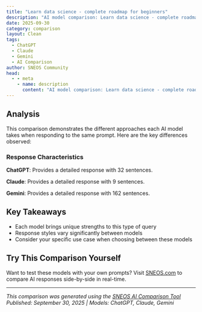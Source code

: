 ```yaml
---
title: "Learn data science - complete roadmap for beginners"
description: "AI model comparison: Learn data science - complete roadmap for beginners..."
date: 2025-09-30
category: comparison
layout: Clean
tags:
  - ChatGPT
  - Claude
  - Gemini
  - AI Comparison
author: SNEOS Community
head:
  - - meta
    - name: description
      content: "AI model comparison: Learn data science - complete roadmap for beginners..."
---
```


<ChatComparison
  title="Learn data science - complete roadmap for beginners"
  prompt="Learn data science - complete roadmap for beginners"
  :responses='{
    "ChatGPT": "Sure! Here\u0027s a complete roadmap for beginners looking to learn Data Science:\n\n---\n\n## Data Science Learning Roadmap for Beginners\n\n### 1. Understand What Data Science Is\n- Learn what data science encompasses: data collection, cleaning, analysis, visualization, modeling, and interpretation.\n- Understand different roles: data analyst, data scientist, machine learning engineer, etc.\n\n---\n\n### 2. Learn the Basics of Mathematics and Statistics\n- **Mathematics:**\n  - Linear Algebra (vectors, matrices)\n  - Calculus (derivatives, gradients, optimization basics)\n- **Statistics:**\n  - Descriptive statistics (mean, median, mode, variance, standard deviation)\n  - Probability theory\n  - Distributions (normal, binomial, Poisson)\n  - Hypothesis testing\n  - Bayesian thinking basics\n\n---\n\n### 3. Programming Skills\n- **Python:** Most popular language in data science. Learn:\n  - Basics (variables, loops, functions)\n  - Data structures (lists, dictionaries, sets)\n  - Libraries: NumPy, Pandas, Matplotlib, Seaborn, Scikit-learn\n- **Alternatively: R** (used in statistical analysis)\n- Learn Jupyter Notebooks for interactive coding.\n\n---\n\n### 4. Data Manipulation \u0026 Analysis\n- Learn to work with datasets:\n  - Data loading, data cleaning (handling missing values, duplicates)\n  - Data transformation (filtering, grouping, aggregation)\n- Use Pandas effectively.\n- Exploratory Data Analysis (EDA):\n  - Summarize datasets\n  - Visualize data distributions and relationships (Matplotlib, Seaborn)\n\n---\n\n### 5. Data Visualization\n- Understand how to present data:\n  - Basic plots: line, bar, histogram, scatter\n  - Advanced plots: heatmaps, pair plots\n- Tools:\n  - Matplotlib, Seaborn (Python)\n  - Tableau (optional, but popular for business use)\n  - Power BI (optional)\n\n---\n\n### 6. Learn SQL\n- Understand databases and how to query data with SQL.\n- Basic commands (SELECT, WHERE, JOIN, GROUP BY)\n- Practice on platforms like SQLZoo, HackerRank, Mode Analytics.\n\n---\n\n### 7. Machine Learning Fundamentals\n- Understand supervised vs unsupervised learning.\n- Study algorithms, intuition, and when to use them:\n  - Linear Regression\n  - Logistic Regression\n  - Decision Trees, Random Forest\n  - Support Vector Machines\n  - K-Nearest Neighbors\n  - K-Means Clustering\n- Use Scikit-learn for implementations.\n- Learn about model evaluation metrics (accuracy, precision, recall, F1 score, ROC-AUC).\n\n---\n\n### 8. Advanced Machine Learning / Deep Learning (Optional for Beginners)\n- Learn about:\n  - Gradient Boosting Machines (XGBoost, LightGBM)\n  - Neural Networks basics\n  - Deep learning frameworks: TensorFlow, PyTorch\n\n---\n\n### 9. Model Deployment \u0026 Production\n- Learn how to save and deploy machine learning models.\n- Basics of APIs using Flask or FastAPI.\n- Understanding cloud platforms (AWS, Google Cloud, Azure) for deployment is a plus.\n\n---\n\n### 10. Practice by Working on Projects\n- Collect data and solve real-world problems.\n- Example project ideas:\n  - Predict housing prices\n  - Sentiment analysis on reviews\n  - Customer churn prediction\n  - Image classification (beginner-level)\n- Participate in Kaggle competitions and datasets.\n\n---\n\n### 11. Additional Skills\n- Version control with Git and GitHub.\n- Understanding Big Data tools (Spark, Hadoop) - more advanced.\n- Learn data ethics and privacy.\n\n---\n\n### Suggested Learning Resources\n- **Courses:**\n  - Coursera: \u0022IBM Data Science Professional Certificate\u0022\n  - edX: \u0022Data Science MicroMasters\u0022\n  - Udemy: Data Science A-Z\n  - freeCodeCamp YouTube channel\n- **Books:**\n  - \u0022Python for Data Analysis\u0022 by Wes McKinney\n  - \u0022Hands-On Machine Learning with Scikit-Learn, Keras, and TensorFlow\u0022 by Aur\u00E9lien G\u00E9ron\n  - \u0022An Introduction to Statistical Learning\u0022\n\n---\n\n### Summary Timeline (Approximate)\n| Week(s) | Topic                               |\n|---------|------------------------------------|\n| 1-2     | Python basics \u002B math fundamentals  |\n| 3-4     | Data manipulation and visualization|\n| 5       | SQL basics                        |\n| 6-8     | Machine learning fundamentals     |\n| 9-12    | Projects \u002B more ML practice       |\n| Ongoing | Deep learning \u002B deployment \u002B advanced topics |\n\n---\n\nIf you like, I can also provide some beginner project ideas or tutorials to get started!\n\n---\n\nHappy learning! \uD83D\uDE80",
    "Claude": "# Complete Data Science Roadmap for Beginners\n\n## \uD83C\uDFAF Phase 1: Foundation Building (2-3 months)\n\n### Mathematics \u0026 Statistics\n- **Linear Algebra**: Vectors, matrices, eigenvalues\n- **Statistics**: Descriptive stats, probability distributions, hypothesis testing\n- **Calculus**: Basic derivatives (for understanding ML algorithms)\n\n**Resources:**\n- Khan Academy (Math \u0026 Statistics)\n- 3Blue1Brown (Linear Algebra series)\n- \u0022Think Stats\u0022 by Allen Downey\n\n### Programming Fundamentals\n**Choose Python** (most beginner-friendly for data science)\n\n**Core Python Concepts:**\n- Variables, data types, control structures\n- Functions and modules\n- Object-oriented programming basics\n- File handling and error management\n\n**Resources:**\n- Python.org tutorial\n- \u0022Automate the Boring Stuff with Python\u0022\n- Codecademy Python course\n\n## \uD83D\uDD27 Phase 2: Data Science Tools (2-3 months)\n\n### Essential Python Libraries\n1. **NumPy**: Numerical computing and arrays\n2. **Pandas**: Data manipulation and analysis\n3. **Matplotlib/Seaborn**: Data visualization\n4. **Jupyter Notebooks**: Interactive development environment\n\n### Learning Path:\n\u0060\u0060\u0060python\n# Week 1-2: NumPy\nimport numpy as np\n# Arrays, operations, indexing\n\n# Week 3-4: Pandas\nimport pandas as pd\n# DataFrames, data cleaning, groupby operations\n\n# Week 5-6: Visualization\nimport matplotlib.pyplot as plt\nimport seaborn as sns\n# Creating plots, customization\n\u0060\u0060\u0060\n\n**Hands-on Projects:**\n- Analyze a CSV dataset\n- Create visualizations\n- Clean messy data\n\n## \uD83D\uDCCA Phase 3: Data Analysis \u0026 Visualization (1-2 months)\n\n### Key Skills:\n- **Data Cleaning**: Handling missing values, outliers, duplicates\n- **Exploratory Data Analysis (EDA)**: Understanding data patterns\n- **Statistical Analysis**: Correlation, regression, A/B testing\n- **Advanced Visualization**: Interactive plots with Plotly\n\n### Practical Projects:\n- Sales data analysis\n- Customer segmentation\n- Time series visualization\n\n## \uD83E\uDD16 Phase 4: Machine Learning (3-4 months)\n\n### Supervised Learning:\n- **Regression**: Linear, polynomial, logistic regression\n- **Classification**: Decision trees, random forest, SVM\n- **Evaluation**: Cross-validation, accuracy, precision, recall\n\n### Unsupervised Learning:\n- **Clustering**: K-means, hierarchical clustering\n- **Dimensionality Reduction**: PCA\n\n### Tools:\n- **Scikit-learn**: Primary ML library\n- **Model evaluation and selection**\n- **Feature engineering**\n\n\u0060\u0060\u0060python\n# Example workflow\nfrom sklearn.model_selection import train_test_split\nfrom sklearn.linear_model import LinearRegression\nfrom sklearn.metrics import mean_squared_error\n\n# Split data, train model, evaluate\n\u0060\u0060\u0060\n\n## \uD83D\uDDC4\uFE0F Phase 5: Data Management (1-2 months)\n\n### Database Skills:\n- **SQL**: SELECT, JOIN, GROUP BY, window functions\n- **Database basics**: Relational databases, NoSQL introduction\n\n### Big Data Introduction:\n- Understanding when you need big data tools\n- Basic concepts of distributed computing\n\n**Practice:**\n- SQLBolt or W3Schools SQL tutorial\n- Work with real databases (PostgreSQL, MySQL)\n\n## \uD83D\uDE80 Phase 6: Advanced Topics \u0026 Specialization (3-4 months)\n\n### Choose Your Path:\n\n#### Option A: Deep Learning\n- Neural networks basics\n- TensorFlow/PyTorch\n- Computer vision or NLP applications\n\n#### Option B: Business Analytics\n- Advanced statistics\n- Business intelligence tools\n- Dashboard creation (Tableau, PowerBI)\n\n#### Option C: Data Engineering\n- Apache Spark\n- Cloud platforms (AWS, GCP, Azure)\n- Data pipelines and ETL\n\n## \uD83D\uDCDA Essential Resources\n\n### Books:\n- \u0022Python for Data Analysis\u0022 by Wes McKinney\n- \u0022Hands-On Machine Learning\u0022 by Aur\u00E9lien G\u00E9ron\n- \u0022The Elements of Statistical Learning\u0022 (advanced)\n\n### Online Courses:\n- **Coursera**: IBM Data Science Professional Certificate\n- **edX**: MIT Introduction to Data Science\n- **Kaggle Learn**: Free micro-courses\n\n### Practice Platforms:\n- **Kaggle",
    "Gemini": "Okay, here\u0027s a comprehensive roadmap for beginners to learn data science. This roadmap is structured, progressive, and covers the essential areas.  It also includes resources and tips for each stage.  Be prepared for a journey that requires consistent effort and dedication!\n\n**Important Notes Before We Begin:**\n\n*   **Consistency is Key:** Dedicate a regular time slot for learning. Even 30 minutes a day is better than a 5-hour binge once a week.\n*   **Hands-on Practice:**  Data science is learned by *doing*.  Don\u0027t just read; code, experiment, and build projects.\n*   **Community is Your Friend:** Join online communities, attend meetups, and connect with other learners.  It will keep you motivated and provide support.\n*   **Don\u0027t Be Afraid to Ask Questions:**  No one starts as an expert. Ask questions on forums like Stack Overflow, Reddit (r/datascience), or in community groups.\n*   **Focus on Understanding, Not Memorization:**  Memorizing formulas or code snippets is less important than understanding the underlying concepts.\n*   **Be Patient:**  Data science is a broad field.  It takes time to develop proficiency. Don\u0027t get discouraged if you don\u0027t understand everything immediately.\n\n**The Roadmap:**\n\n**Phase 1: Foundational Knowledge (1-3 Months)**\n\n1.  **Mathematics:**\n\n    *   **Why?**  Data science relies heavily on math. Understanding the underlying principles will allow you to build better models and interpret results accurately.\n    *   **Topics:**\n        *   **Linear Algebra:**\n            *   Vectors, Matrices, Operations\n            *   Eigenvalues, Eigenvectors\n            *   Matrix Decomposition (SVD, PCA foundations)\n        *   **Calculus:**\n            *   Derivatives, Integrals (for optimization and model fitting)\n            *   Gradient Descent\n        *   **Probability and Statistics:**\n            *   Descriptive Statistics (mean, median, standard deviation)\n            *   Probability Distributions (Normal, Binomial, Poisson)\n            *   Hypothesis Testing (t-tests, chi-squared tests)\n            *   Confidence Intervals\n            *   Bayesian Statistics (basics)\n    *   **Resources:**\n        *   **Khan Academy:** Excellent free courses on Linear Algebra, Calculus, Probability \u0026 Statistics.\n        *   **3Blue1Brown (YouTube):**  Visual and intuitive explanations of Linear Algebra and Calculus concepts.\n        *   **\u0022Practical Statistics for Data Scientists\u0022 by Peter Bruce, Andrew Bruce, and Peter Gedeck:** A great applied statistics book.\n        *   **\u0022Introduction to Linear Algebra\u0022 by Gilbert Strang:** A classic textbook on Linear Algebra.\n        *   **\u0022All of Statistics: A Concise Course in Statistical Inference\u0022 by Larry Wasserman:** More advanced but comprehensive.\n    *   **Tips:**\n        *   Start with the basics and gradually move to more complex topics.\n        *   Focus on understanding the concepts rather than memorizing formulas.\n        *   Practice solving problems to reinforce your understanding.\n\n2.  **Programming (Python):**\n\n    *   **Why?** Python is the dominant language in data science due to its rich ecosystem of libraries and its ease of use.\n    *   **Topics:**\n        *   **Basic Syntax:** Variables, data types, operators, control flow (if/else, loops)\n        *   **Data Structures:** Lists, dictionaries, tuples, sets\n        *   **Functions:** Defining and calling functions, arguments, return values\n        *   **Object-Oriented Programming (OOP):** Classes, objects, inheritance, polymorphism (basic understanding)\n        *   **File I/O:** Reading and writing files\n        *   **Working with Libraries (Crucial):**\n            *   **NumPy:** Numerical computing, arrays, linear algebra\n            *   **Pandas:** Data manipulation, data analysis, DataFrames\n            *   **Matplotlib:** Data visualization\n            *   **Seaborn:** Statistical data visualization (built on Matplotlib)\n    *   **Resources:**\n        *   **Codecademy:** Interactive Python course.\n        *   **freeCodeCamp:** Python curriculum with project-based learning.\n        *   **\u0022Automate the Boring Stuff with Python\u0022 by Al Sweigart:**  Learn Python by automating everyday tasks. (Great for beginners)\n        *   **\u0022Python Data Science Handbook\u0022 by Jake VanderPlas:**  A comprehensive guide to using NumPy, Pandas, Matplotlib, and Scikit-learn. (Available free online as a Jupyter notebook).\n        *   **DataCamp:**  Subscription-based platform with numerous Python and data science courses.\n        *   **Kaggle Learn:** Short, focused courses on Python and data science topics.\n    *   **Tips:**\n        *   Start with the basics and gradually move to more complex topics.\n        *   Write code regularly to practice your skills.\n        *   Use online resources like Stack Overflow to find solutions to problems.\n        *   Familiarize yourself with Jupyter notebooks (or Google Colab) \u2013 the standard environment for data science.\n\n**Phase 2: Data Analysis and Machine Learning (3-6 Months)**\n\n3.  **Data Analysis with Pandas:**\n\n    *   **Why?** Pandas is the workhorse for data manipulation and analysis in Python.\n    *   **Topics:**\n        *   **DataFrames:** Creating, reading, and writing DataFrames\n        *   **Data Cleaning:** Handling missing values, data type conversions, removing duplicates\n        *   **Data Transformation:** Filtering, sorting, grouping, aggregating data\n        *   **Data Exploration:** Descriptive statistics, data visualization\n        *   **Merging and Joining DataFrames**\n    *   **Resources:**\n        *   **Pandas Documentation:** The official Pandas documentation is an invaluable resource.\n        *   **\u0022Python for Data Analysis\u0022 by Wes McKinney (Creator of Pandas):**  A detailed guide to using Pandas.\n        *   **Kaggle:** Analyze real-world datasets using Pandas notebooks.\n        *   **DataCamp Pandas Courses:**  Interactive tutorials on Pandas.\n    *   **Tips:**\n        *   Practice data cleaning and transformation on various datasets.\n        *   Experiment with different Pandas functions to explore the data.\n        *   Learn to use Pandas to answer specific questions about your data.\n\n4.  **Data Visualization with Matplotlib and Seaborn:**\n\n    *   **Why?** Visualization is essential for understanding data patterns and communicating insights.\n    *   **Topics:**\n        *   **Matplotlib:**\n            *   Basic plots: line plots, scatter plots, bar charts, histograms\n            *   Customizing plots: titles, labels, legends, colors, markers\n            *   Subplots\n        *   **Seaborn:**\n            *   Statistical plots: distributions, relationships, categorical data\n            *   Plot aesthetics\n    *   **Resources:**\n        *   **Matplotlib Documentation:** The official Matplotlib documentation.\n        *   **Seaborn Documentation:** The official Seaborn documentation.\n        *   **\u0022Python Data Science Handbook\u0022 by Jake VanderPlas:** Covers Matplotlib and Seaborn.\n        *   **Kaggle:**  Explore data visualization notebooks.\n    *   **Tips:**\n        *   Start with simple plots and gradually move to more complex ones.\n        *   Use visualization to explore your data and identify patterns.\n        *   Learn to create clear and informative visualizations for your audience.\n        *   Experiment with different plot types to find the best way to represent your data.\n\n5.  **Machine Learning with Scikit-learn:**\n\n    *   **Why?** Scikit-learn is the most popular Python library for machine learning.\n    *   **Topics:**\n        *   **Supervised Learning:**\n            *   **Regression:** Linear Regression, Polynomial Regression, Ridge Regression, Lasso Regression\n            *   **Classification:** Logistic Regression, Support Vector Machines (SVM), Decision Trees, Random Forests, K-Nearest Neighbors (KNN)\n        *   **Unsupervised Learning:**\n            *   **Clustering:** K-Means Clustering, Hierarchical Clustering\n            *   **Dimensionality Reduction:** Principal Component Analysis (PCA)\n        *   **Model Evaluation:**\n            *   Metrics: Accuracy, Precision, Recall, F1-score, AUC-ROC, R-squared, Mean Squared Error\n            *   Cross-validation\n        *   **Model Selection:**\n            *   Hyperparameter tuning (GridSearchCV, RandomizedSearchCV)\n        *   **Preprocessing:**\n            *   Feature scaling (StandardScaler, MinMaxScaler)\n            *   Encoding categorical variables (OneHotEncoder, LabelEncoder)\n    *   **Resources:**\n        *   **Scikit-learn Documentation:** The official Scikit-learn documentation is excellent.\n        *   **\u0022Hands-On Machine Learning with Scikit-Learn, Keras \u0026 TensorFlow\u0022 by Aur\u00E9lien G\u00E9ron:**  A comprehensive guide to machine learning.\n        *   **Kaggle:**  Participate in machine learning competitions.\n        *   **Coursera Machine Learning by Andrew Ng:** A foundational course on machine learning.\n    *   **Tips:**\n        *   Start with simple algorithms and gradually move to more complex ones.\n        *   Understand the assumptions and limitations of each algorithm.\n        *   Practice model evaluation and selection to find the best model for your data.\n        *   Learn to preprocess your data effectively.\n\n**Phase 3: Advanced Topics and Specialization (6\u002B Months)**\n\n6.  **Deep Learning (Optional but Highly Valuable):**\n\n    *   **Why?** Deep learning is revolutionizing many fields, including computer vision, natural language processing, and speech recognition.\n    *   **Topics:**\n        *   **Neural Networks:**  Basic concepts, activation functions, backpropagation\n        *   **Convolutional Neural Networks (CNNs):**  Image recognition\n        *   **Recurrent Neural Networks (RNNs):**  Sequence data, text analysis\n        *   **TensorFlow and Keras:**  Popular deep learning frameworks\n    *   **Resources:**\n        *   **TensorFlow Documentation:** The official TensorFlow documentation.\n        *   **Keras Documentation:** The official Keras documentation.\n        *   **\u0022Deep Learning\u0022 by Ian Goodfellow, Yoshua Bengio, and Aaron Courville:**  A comprehensive textbook on deep learning. (Available free online).\n        *   **Fast.ai:** Practical deep learning courses.\n        *   **Coursera Deep Learning Specialization by Andrew Ng:** A great introduction to deep learning.\n    *   **Tips:**\n        *   Start with basic neural networks and gradually move to more complex architectures.\n        *   Understand the concepts of backpropagation and gradient descent.\n        *   Practice building deep learning models using TensorFlow or Keras.\n\n7.  **Natural Language Processing (NLP) (Optional):**\n\n    *   **Why?** NLP deals with analyzing and understanding human language.\n    *   **Topics:**\n        *   **Text Preprocessing:** Tokenization, stemming, lemmatization\n        *   **Bag-of-Words and TF-IDF**\n        *   **Word Embeddings (Word2Vec, GloVe, FastText)**\n        *   **Sentiment Analysis**\n        *   **Text Classification**\n        *   **Sequence-to-Sequence Models (for machine translation and text generation)**\n    *   **Resources:**\n        *   **NLTK (Natural Language Toolkit):**  A popular Python library for NLP.\n        *   **SpaCy:**  A modern and efficient NLP library.\n        *   **Stanford NLP Course:** A comprehensive course on NLP.\n        *   **\u0022Speech and Language Processing\u0022 by Dan Jurafsky and James H. Martin:** A classic textbook on NLP.\n    *   **Tips:**\n        *   Start with basic text preprocessing techniques.\n        *   Learn about different word embedding models.\n        *   Practice building NLP applications such as sentiment analysis and text classification.\n\n8.  **Big Data Tools (Optional):**\n\n    *   **Why?** If you\u0027re dealing with massive datasets that don\u0027t fit in memory, you\u0027ll need big data tools.\n    *   **Topics:**\n        *   **Apache Spark:**  A distributed computing framework for processing large datasets.\n        *   **Hadoop:**  A distributed storage and processing system.\n        *   **Cloud Platforms (AWS, Azure, Google Cloud):**  Cloud-based services for data storage, processing, and machine learning.\n    *   **Resources:**\n        *   **Apache Spark Documentation:** The official Spark documentation.\n        *   **Hadoop Documentation:** The official Hadoop documentation.\n        *   **AWS, Azure, and Google Cloud documentation:** Documentation for their respective data services.\n        *   **Coursera Big Data Specialization:** A comprehensive specialization on big data.\n    *   **Tips:**\n        *   Start with the basics of Spark and Hadoop.\n        *   Learn how to use cloud-based services for data storage and processing.\n        *   Practice working with large datasets.\n\n9. **Data Engineering (Optional):**\n    * **Why?**  Data engineers build and maintain the infrastructure for data science.  Understanding data engineering principles is valuable for any data scientist, especially when working with complex data pipelines.\n    * **Topics:**\n        *   **Databases (SQL and NoSQL):** Learn to query and manage data in databases.\n        *   **ETL Pipelines:** Build pipelines to extract, transform, and load data.\n        *   **Data Warehousing:** Design and implement data warehouses for analytical purposes.\n        *   **Cloud Data Platforms:** Familiarize yourself with cloud-based data engineering services.\n    * **Resources:**\n        *   **SQLZoo:**  Interactive SQL tutorials.\n        *   **DataCamp Data Engineering Track:** Courses on data engineering tools and concepts.\n        *   **\u0022Designing Data-Intensive Applications\u0022 by Martin Kleppmann:** A comprehensive book on data engineering principles.\n\n**Phase 4: Building Your Portfolio and Getting a Job**\n\n10. **Build a Portfolio:**\n\n    *   **Why?** A portfolio demonstrates your skills to potential employers.\n    *   **Projects:**\n        *   **Kaggle Competitions:** Participate in Kaggle competitions and share your solutions.\n        *   **Personal Projects:** Work on projects that interest you and showcase your skills.\n        *   **Contribute to Open Source Projects:** Contribute to open source data science projects.\n    *   **Tips:**\n        *   Choose projects that demonstrate a variety of skills.\n        *   Document your projects clearly and concisely.\n        *   Share your projects on GitHub.\n        *   Write blog posts about your projects.\n\n11. **Networking:**\n\n    *   **Why?** Networking can help you find job opportunities and connect with other data scientists.\n    *   **Activities:**\n        *   **Attend Meetups:** Attend local data science meetups.\n        *   **Online Communities:** Participate in online data science communities (e.g., Reddit, Stack Overflow).\n        *   **LinkedIn:** Connect with other data scientists on LinkedIn.\n    *   **Tips:**\n        *   Be active in the data science community.\n        *   Share your knowledge and experience with others.\n        *   Attend conferences and workshops.\n\n12. **Job Search:**\n\n    *   **Why?**  To land your dream data science job!\n    *   **Activities:**\n        *   **Resume and Cover Letter:**  Tailor your resume and cover letter to each job application.\n        *   **Online Job Boards:**  Search for data science jobs on Indeed, LinkedIn, Glassdoor, etc.\n        *   **Company Websites:**  Check the career pages of companies you\u0027re interested in.\n        *   **Prepare for Interviews:**  Practice answering common data science interview questions.\n    *   **Tips:**\n        *   Highlight your skills and experience in your resume and cover letter.\n        *   Research the company and the role before the interview.\n        *   Practice answering technical and behavioral interview questions.\n        *   Be prepared to discuss your projects and explain your approach.\n\n**Key Skills to Emphasize Throughout Your Learning:**\n\n*   **Critical Thinking:**  The ability to analyze problems, identify assumptions, and evaluate solutions.\n*   **Communication:**  The ability to communicate your findings clearly and effectively to both technical and non-technical audiences.\n*   **Problem-Solving:** The ability to identify and solve complex problems using data science techniques.\n*   **Business Acumen:**  Understanding the business context of your work and how it contributes to the organization\u0027s goals.\n\n**Final Thoughts:**\n\nThis roadmap is a guide, not a rigid prescription.  Feel free to adjust it based on your interests, goals, and learning style. The most important thing is to stay motivated, keep learning, and practice consistently. Good luck on your data science journey!\n"
  }'
  published-date="22:46"
/>

## Analysis

This comparison demonstrates the different approaches each AI model takes when responding to the same prompt. Here are the key differences observed:

### Response Characteristics

**ChatGPT**: Provides a detailed response with 32 sentences. 

**Claude**: Provides a detailed response with 9 sentences. 

**Gemini**: Provides a detailed response with 162 sentences. 

## Key Takeaways

- Each model brings unique strengths to this type of query
- Response styles vary significantly between models
- Consider your specific use case when choosing between these models

## Try This Comparison Yourself

Want to test these models with your own prompts? Visit [SNEOS.com](https://sneos.com) to compare AI responses side-by-side in real-time.

---

*This comparison was generated using the [SNEOS AI Comparison Tool](https://sneos.com)*
*Published: September 30, 2025 | Models: ChatGPT, Claude, Gemini*

